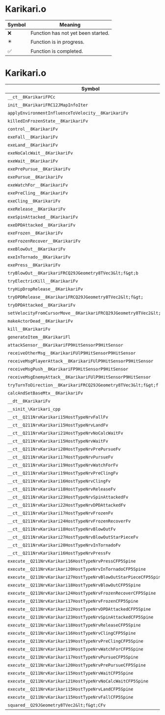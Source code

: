 # Karikari.o
| Symbol | Meaning 
| ------------- | ------------- 
| :x: | Function has not yet been started. 
| :eight_pointed_black_star: | Function is in progress. 
| :white_check_mark: | Function is completed. 


# Karikari.o
| Symbol | Decompiled? |
| ------------- | ------------- |
| `__ct__8KarikariFPCc` | :x: |
| `init__8KarikariFRC12JMapInfoIter` | :x: |
| `applyEnvironmentInfluenceToVelocity__8KarikariFv` | :x: |
| `killedInFrozenState__8KarikariFv` | :x: |
| `control__8KarikariFv` | :x: |
| `exeFall__8KarikariFv` | :x: |
| `exeLand__8KarikariFv` | :x: |
| `exeNoCalcWait__8KarikariFv` | :x: |
| `exeWait__8KarikariFv` | :x: |
| `exePrePursue__8KarikariFv` | :x: |
| `exePursue__8KarikariFv` | :x: |
| `exeWatchFor__8KarikariFv` | :x: |
| `exePreCling__8KarikariFv` | :x: |
| `exeCling__8KarikariFv` | :x: |
| `exeRelease__8KarikariFv` | :x: |
| `exeSpinAttacked__8KarikariFv` | :x: |
| `exeDPDAttacked__8KarikariFv` | :x: |
| `exeFrozen__8KarikariFv` | :x: |
| `exeFrozenRecover__8KarikariFv` | :x: |
| `exeBlowOut__8KarikariFv` | :x: |
| `exeInTornado__8KarikariFv` | :x: |
| `exePress__8KarikariFv` | :x: |
| `tryBlowOut__8KarikariFRCQ29JGeometry8TVec3&lt;f&gt;b` | :x: |
| `tryElectricKill__8KarikariFv` | :x: |
| `tryHipDropRelease__8KarikariFv` | :x: |
| `tryDPDRelease__8KarikariFRCQ29JGeometry8TVec2&lt;f&gt;` | :x: |
| `tryDPDAttacked__8KarikariFv` | :x: |
| `setVelocityFromCursorMove__8KarikariFRCQ29JGeometry8TVec2&lt;f&gt;` | :x: |
| `makeActorDead__8KarikariFv` | :x: |
| `kill__8KarikariFv` | :x: |
| `generateItem__8KarikariFl` | :x: |
| `attackSensor__8KarikariFP9HitSensorP9HitSensor` | :x: |
| `receiveOtherMsg__8KarikariFUlP9HitSensorP9HitSensor` | :x: |
| `receiveMsgPlayerAttack__8KarikariFUlP9HitSensorP9HitSensor` | :x: |
| `receiveMsgPush__8KarikariFP9HitSensorP9HitSensor` | :x: |
| `receiveMsgEnemyAttack__8KarikariFUlP9HitSensorP9HitSensor` | :x: |
| `tryTurnToDirection__8KarikariFRCQ29JGeometry8TVec3&lt;f&gt;f` | :x: |
| `calcAndSetBaseMtx__8KarikariFv` | :x: |
| `__dt__8KarikariFv` | :x: |
| `__sinit_\Karikari_cpp` | :x: |
| `__ct__Q211NrvKarikari15HostTypeNrvFallFv` | :x: |
| `__ct__Q211NrvKarikari15HostTypeNrvLandFv` | :x: |
| `__ct__Q211NrvKarikari21HostTypeNrvNoCalcWaitFv` | :x: |
| `__ct__Q211NrvKarikari15HostTypeNrvWaitFv` | :x: |
| `__ct__Q211NrvKarikari20HostTypeNrvPrePursueFv` | :x: |
| `__ct__Q211NrvKarikari17HostTypeNrvPursueFv` | :x: |
| `__ct__Q211NrvKarikari19HostTypeNrvWatchForFv` | :x: |
| `__ct__Q211NrvKarikari19HostTypeNrvPreClingFv` | :x: |
| `__ct__Q211NrvKarikari16HostTypeNrvClingFv` | :x: |
| `__ct__Q211NrvKarikari18HostTypeNrvReleaseFv` | :x: |
| `__ct__Q211NrvKarikari23HostTypeNrvSpinAttackedFv` | :x: |
| `__ct__Q211NrvKarikari22HostTypeNrvDPDAttackedFv` | :x: |
| `__ct__Q211NrvKarikari17HostTypeNrvFrozenFv` | :x: |
| `__ct__Q211NrvKarikari24HostTypeNrvFrozenRecoverFv` | :x: |
| `__ct__Q211NrvKarikari18HostTypeNrvBlowOutFv` | :x: |
| `__ct__Q211NrvKarikari27HostTypeNrvBlowOutStarPieceFv` | :x: |
| `__ct__Q211NrvKarikari20HostTypeNrvInTornadoFv` | :x: |
| `__ct__Q211NrvKarikari16HostTypeNrvPressFv` | :x: |
| `execute__Q211NrvKarikari16HostTypeNrvPressCFP5Spine` | :x: |
| `execute__Q211NrvKarikari20HostTypeNrvInTornadoCFP5Spine` | :x: |
| `execute__Q211NrvKarikari27HostTypeNrvBlowOutStarPieceCFP5Spine` | :x: |
| `execute__Q211NrvKarikari18HostTypeNrvBlowOutCFP5Spine` | :x: |
| `execute__Q211NrvKarikari24HostTypeNrvFrozenRecoverCFP5Spine` | :x: |
| `execute__Q211NrvKarikari17HostTypeNrvFrozenCFP5Spine` | :x: |
| `execute__Q211NrvKarikari22HostTypeNrvDPDAttackedCFP5Spine` | :x: |
| `execute__Q211NrvKarikari23HostTypeNrvSpinAttackedCFP5Spine` | :x: |
| `execute__Q211NrvKarikari18HostTypeNrvReleaseCFP5Spine` | :x: |
| `execute__Q211NrvKarikari16HostTypeNrvClingCFP5Spine` | :x: |
| `execute__Q211NrvKarikari19HostTypeNrvPreClingCFP5Spine` | :x: |
| `execute__Q211NrvKarikari19HostTypeNrvWatchForCFP5Spine` | :x: |
| `execute__Q211NrvKarikari17HostTypeNrvPursueCFP5Spine` | :x: |
| `execute__Q211NrvKarikari20HostTypeNrvPrePursueCFP5Spine` | :x: |
| `execute__Q211NrvKarikari15HostTypeNrvWaitCFP5Spine` | :x: |
| `execute__Q211NrvKarikari21HostTypeNrvNoCalcWaitCFP5Spine` | :x: |
| `execute__Q211NrvKarikari15HostTypeNrvLandCFP5Spine` | :x: |
| `execute__Q211NrvKarikari15HostTypeNrvFallCFP5Spine` | :x: |
| `squared__Q29JGeometry8TVec2&lt;f&gt;CFv` | :x: |
